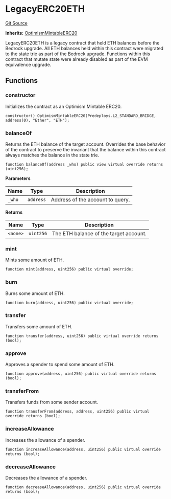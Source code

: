 # LegacyERC20ETH
[Git Source](https://github.com/ethereum-optimism/optimism/blob/f7b73857601914eeea6fc4c1ba46ae99ca744d97/contracts/legacy/LegacyERC20ETH.sol)

**Inherits:**
[OptimismMintableERC20](/contracts/universal/OptimismMintableERC20.sol/contract.OptimismMintableERC20.md)

LegacyERC20ETH is a legacy contract that held ETH balances before the Bedrock upgrade.
All ETH balances held within this contract were migrated to the state trie as part of
the Bedrock upgrade. Functions within this contract that mutate state were already
disabled as part of the EVM equivalence upgrade.


## Functions
### constructor

Initializes the contract as an Optimism Mintable ERC20.


```solidity
constructor() OptimismMintableERC20(Predeploys.L2_STANDARD_BRIDGE, address(0), "Ether", "ETH");
```

### balanceOf

Returns the ETH balance of the target account. Overrides the base behavior of the
contract to preserve the invariant that the balance within this contract always
matches the balance in the state trie.


```solidity
function balanceOf(address _who) public view virtual override returns (uint256);
```
**Parameters**

|Name|Type|Description|
|----|----|-----------|
|`_who`|`address`|Address of the account to query.|

**Returns**

|Name|Type|Description|
|----|----|-----------|
|`<none>`|`uint256`|The ETH balance of the target account.|


### mint

Mints some amount of ETH.


```solidity
function mint(address, uint256) public virtual override;
```

### burn

Burns some amount of ETH.


```solidity
function burn(address, uint256) public virtual override;
```

### transfer

Transfers some amount of ETH.


```solidity
function transfer(address, uint256) public virtual override returns (bool);
```

### approve

Approves a spender to spend some amount of ETH.


```solidity
function approve(address, uint256) public virtual override returns (bool);
```

### transferFrom

Transfers funds from some sender account.


```solidity
function transferFrom(address, address, uint256) public virtual override returns (bool);
```

### increaseAllowance

Increases the allowance of a spender.


```solidity
function increaseAllowance(address, uint256) public virtual override returns (bool);
```

### decreaseAllowance

Decreases the allowance of a spender.


```solidity
function decreaseAllowance(address, uint256) public virtual override returns (bool);
```

